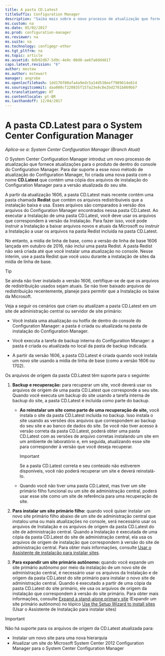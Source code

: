 ```yaml
---
title: A pasta CD.Latest
titleSuffix: Configuration Manager
description: "Saiba mais sobre o novo processo de atualização que fornece atualizações para o produto de dentro do console do Configuration Manager."
ms.custom: na
ms.date: 05/02/2017
ms.prod: configuration-manager
ms.reviewer: na
ms.suite: na
ms.technology: configmgr-other
ms.tgt_pltfrm: na
ms.topic: article
ms.assetid: 8db92d67-5d9c-4e9c-80d0-ae6fa0dd4817
caps.latest.revision: "6"
author: mestew
ms.author: mstewart
manager: angrobe
ms.openlocfilehash: 1dd176f80afa4a9edc5a14d538eef7989614e814
ms.sourcegitcommit: daa080cf220835f157a23e8c8e2bd2781b869bb7
ms.translationtype: HT
ms.contentlocale: pt-BR
ms.lasthandoff: 12/04/2017
---
```

# <a name="the-cdlatest-folder-for-system-center-configuration-manager"></a>A pasta CD.Latest para o System Center Configuration Manager

*Aplica-se a: System Center Configuration Manager (Branch Atual)*

O System Center Configuration Manager introduz um novo processo de atualização que fornece atualizações para o produto de dentro do console do Configuration Manager. Para dar suporte a esse novo método de atualização do Configuration Manager, foi criada uma nova pasta com o nome **CD.Latest** que contém uma cópia dos arquivos de instalação do Configuration Manager para a versão atualizada do seu site.  

A partir da atualização 1606, a pasta CD.Latest mais recente contém uma pasta chamada **Redist** que contém os arquivos redistribuíveis que a instalação baixa e usa. Esses arquivos são comparados à versão dos arquivos do Configuration Manager encontrados nessa pasta CD.Latest. Ao executar a Instalação de uma pasta CD.Latest, você deve usar os arquivos que correspondem à versão da Instalação. Para fazer isso, você pode instruir a Instalação a baixar arquivos novos e atuais da Microsoft ou instruir a Instalação a usar os arquivos na pasta Redist incluída na pasta CD.Latest.

No entanto, a mídia de linha de base, como a versão de linha de base 1606 lançada em outubro de 2016, não inclui uma pasta Redist. A pasta Redist não será criada até que você instalar uma atualização no console. Nesse ínterim, use a pasta Redist que você usou durante a instalação de sites da mídia de linha de base.  

> [!TIP]
> Se ainda não tiver instalado a versão 1606, certifique-se de que os arquivos de redistribuição usados sejam atuais. Se não tiver baixado arquivos de redistribuição recentemente, planeje para permitir que a Instalação os baixe da Microsoft.   

 Veja a seguir os cenários que criam ou atualizam a pasta CD.Latest em um site de administração central ou servidor de site primário:  

-   Você instala uma atualização ou hotfix de dentro do console do Configuration Manager: a pasta é criada ou atualizada na pasta de instalação do Configuration Manager.  

-   Você executa a tarefa de backup interna do Configuration Manager: a pasta é criada ou atualizada no local da pasta de backup indicada.  

-  A partir da versão 1606, a pasta CD.Latest é criada quando você instala um novo site usando a mídia de linha de base (como a versão 1606 ou 1702).

Os arquivos de origem da pasta CD.Latest têm suporte para o seguinte:  

1.  **Backup e recuperação:** para recuperar um site, você deverá usar os arquivos de origem de uma pasta CD.Latest que corresponde a seu site. Quando você executa um backup do site usando a tarefa interna de backup do site, a pasta CD.Latest é incluída como parte do backup.

    -   **Ao reinstalar um site como parte de uma recuperação de site,** você instala o site da pasta CD.Latest incluída no backup. Isso instala o site usando as versões dos arquivos que correspondem ao backup do seu site e ao banco de dados do site.  Se você não tiver acesso à versão correta da pasta CD.Latest, poderá obter uma pasta CD.Latest com as versões de arquivo corretas instalando um site em um ambiente de laboratório e, em seguida, atualizando esse site para corresponder à versão que você deseja recuperar.

        > [!IMPORTANT]  
        >  Se a pasta CD.Latest correta e seu conteúdo não estiverem disponíveis, você não poderá recuperar um site e deverá reinstalá-lo.  

    -   Quando você não tiver uma pasta CD.Latest, mas tiver um site primário filho funcional ou um site de administração central, poderá usar esse site como um site de referência para uma recuperação de site.  

2.  **Para instalar um site primário filho:** quando você quiser instalar um novo site primário filho abaixo de um site de administração central que instalou uma ou mais atualizações no console, será necessário usar os arquivos de Instalação e os arquivos de origem da pasta CD.Latest do site de administração central. Quando a Instalação é executada de uma cópia da pasta CD.Latest do site de administração central, ela usa os arquivos de origem de instalação que correspondem à versão do site de administração central. Para obter mais informações, consulte [Usar o Assistente de instalação para instalar sites](../../../core/servers/deploy/install/use-the-setup-wizard-to-install-sites.md).  

3.  **Para expandir um site primário autônomo:** quando você expande um site primário autônomo por meio da instalação de um novo site de administração central, é necessário usar os arquivos da Instalação e de origem da pasta CD.Latest do site primário para instalar o novo site de administração central. Quando é executado a partir de uma cópia da pasta CD.Latest do site primário, ele usa os arquivos de origem da instalação que correspondem à versão do site primário. Para obter mais informações, consulte [Expand a stand-alone primary site](../../../core/servers/deploy/install/use-the-setup-wizard-to-install-sites.md#bkmk_expand) (Expandir um site primário autônomo) no tópico [Use the Setup Wizard to install sites](../../../core/servers/deploy/install/use-the-setup-wizard-to-install-sites.md) (Usar o Assistente de Instalação para instalar sites)

> [!IMPORTANT]  
>  Não há suporte para os arquivos de origem da CD.Latest atualizada para:  
>   
>  -   Instalar um novo site para uma nova hierarquia  
>  -   Atualizar um site do Microsoft System Center 2012 Configuration Manager para o System Center Configuration Manager
